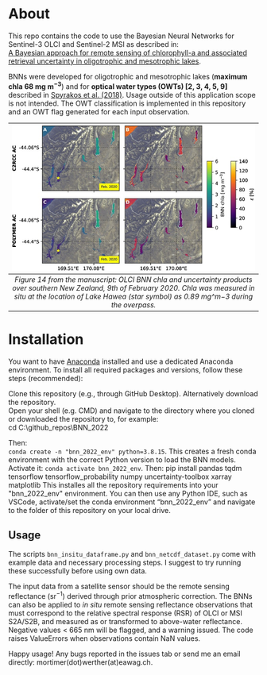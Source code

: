 # About

This repo contains the code to use the Bayesian Neural Networks for Sentinel-3 OLCI and Sentinel-2 MSI as described in:  
[A Bayesian approach for remote sensing of chlorophyll-a and associated retrieval uncertainty in oligotrophic and mesotrophic lakes](https://www.sciencedirect.com/science/article/pii/S0034425722004011).

BNNs were developed for oligotrophic and mesotrophic lakes (**maximum chla 68 $\text{mg m}^{-3}$**) and for **optical water types (OWTs) [2, 3, 4, 5, 9]** described in [Spyrakos et al. (2018)](https://aslopubs.onlinelibrary.wiley.com/doi/full/10.1002/lno.10674). Usage outside of this application scope is not intended. The OWT classification is implemented in this repository and an OWT flag generated for each input observation.

| ![Alt Text](/.repo/figure_14.jpg)| 
|:--:| 
| *Figure 14 from the manuscript: OLCI BNN chla and uncertainty products over southern New Zealand, 9th of February 2020. Chla was measured in situ at the location of Lake Hawea (star symbol) as 0.89 mg^m−3 during the overpass.* |

# Installation

You want to have [Anaconda](https://www.anaconda.com/) installed and use a dedicated Anaconda environment. To install all required packages and versions, follow these steps (recommended):

Clone this repository (e.g., through GitHub Desktop). Alternatively download the repository. <br>
Open your shell (e.g. CMD) and navigate to the directory where you cloned or downloaded the repository to, for example: <br>
cd C:\github_repos\BNN_2022<br>

Then: <br>
`conda create -n "bnn_2022_env" python=3.8.15`. This creates a fresh conda environment with the correct Python version to load the BNN models.
Activate it: `conda activate bnn_2022_env`. 
Then: pip install pandas tqdm tensorflow tensorflow_probability numpy uncertainty-toolbox xarray matplotlib
This installes all the repository requirements into your "bnn_2022_env" environment. 
You can then use any Python IDE, such as VSCode, activate/set the conda environment “bnn_2022_env” and navigate to the folder of this repository on your local drive. 

## Usage

The scripts `bnn_insitu_dataframe.py` and `bnn_netcdf_dataset.py` come with example data and necessary processing steps. I suggest to try running these successfully before using own data.

The input data from a satellite sensor should be the remote sensing reflectance $(\text{sr}^{-1})$ derived through prior atmospheric correction.
The BNNs can also be applied to _in situ_ remote sensing reflectance observations that must correspond to the relative spectral response (RSR) of OLCI or MSI S2A/S2B, and measured as or transformed to above-water reflectance. Negative values < 665 nm will be flagged, and a warning issued. The code raises ValueErrors when observations contain NaN values.

Happy usage!
Any bugs reported in the issues tab or send me an email directly: mortimer(dot)werther(at)eawag.ch.
